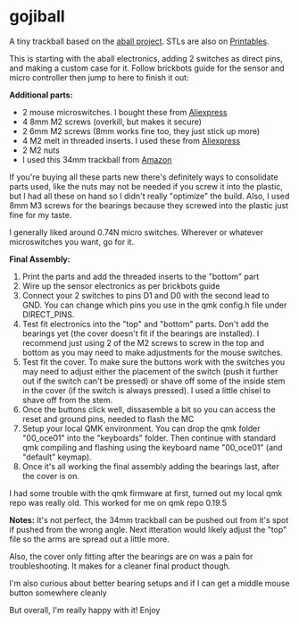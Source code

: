 # gojiball
A tiny trackball based on the [aball project](https://github.com/brickbots/aball).
STLs are also on [Printables](https://www.printables.com/model/355632-gojiball).

This is starting with the aball electronics, adding 2 switches as direct pins, and making a custom case for it.
Follow brickbots guide for the sensor and micro controller then jump to here to finish it out:

**Additional parts:**
- 2 mouse microswitches. I bought these from [Aliexpress](https://www.aliexpress.us/item/3256802345972562.html?spm=a2g0o.order_detail.order_detail_item.9.3b9bf19cvxvjTy&gatewayAdapt=glo2usa&_randl_shipto=US)
- 4 8mm M2 screws (overkill, but makes it secure)
- 2 6mm M2 screws (8mm works fine too, they just stick up more)
- 4 M2 melt in threaded inserts. I used these from [Aliexpress](https://www.aliexpress.us/item/2255800046543591.html?spm=a2g0o.order_list.order_list_main.19.21ef1802uwQUCH&gatewayAdapt=glo2usa4itemAdapt&_randl_shipto=US)
- 2 M2 nuts
- I used this 34mm trackball from [Amazon](https://www.amazon.com/gp/product/B07BDHK2MR/ref=ppx_yo_dt_b_search_asin_title?ie=UTF8&psc=1)

If you're buying all these parts new there's definitely ways to consolidate parts used, like the nuts may not be needed if you screw it into the plastic, but I had all these on hand so I didn't really "optimize" the build. Also, I used 8mm M3 screws for the bearings because they screwed into the plastic just fine for my taste.

I generally liked around 0.74N micro switches. Wherever or whatever microswitches you want, go for it.

**Final Assembly:**
1. Print the parts and add the threaded inserts to the "bottom" part 
2. Wire up the sensor electronics as per brickbots guide
3. Connect your 2 switches to pins D1 and D0 with the second lead to GND. You can change which pins you use in the qmk config.h file under DIRECT_PINS.
4. Test fit electronics into the "top" and "bottom" parts. Don't add the bearings yet (the cover doesn't fit if the bearings are installed). I recommend just using 2 of the M2 screws to screw in the top and bottom as you may need to make adjustments for the mouse switches.
5. Test fit the cover. To make sure the buttons work with the switches you may need to adjust either the placement of the switch (push it further out if the switch can't be pressed) or shave off some of the inside stem in the cover (if the switch is always pressed). I used a little chisel to shave off from the stem. 
6. Once the buttons click well, dissasemble a bit so you can access the reset and ground pins, needed to flash the MC
7. Setup your local QMK environment. You can drop the qmk folder "00_oce01" into the "keyboards" folder. Then continue with standard qmk compiling and flashing using the keyboard name "00_oce01" (and "default" keymap).
8. Once it's all working the final assembly adding the bearings last, after the cover is on.

I had some trouble with the qmk firmware at first, turned out my local qmk repo was really old. This worked for me on qmk repo 0.19.5

**Notes:**
It's not perfect, the 34mm trackball can be pushed out from it's spot if pushed from the wrong angle. Next itteration would likely adjust the "top" file so the arms are spread out a little more. 

Also, the cover only fitting after the bearings are on was a pain for troubleshooting. It makes for a cleaner final product though.

I'm also curious about better bearing setups and if I can get a middle mouse button somewhere cleanly

But overall, I'm really happy with it! Enjoy
